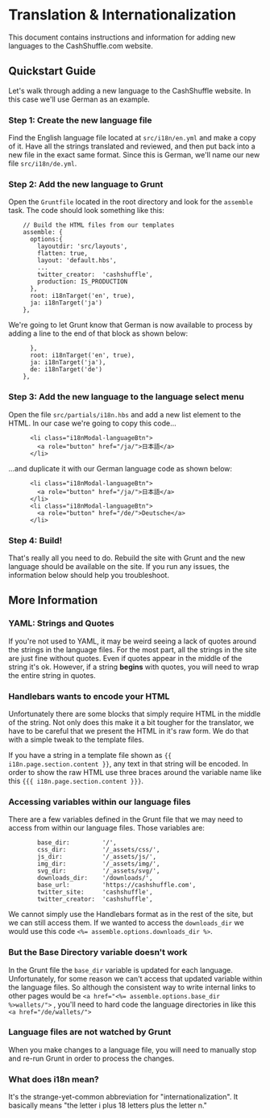 
# Translation & Internationalization

This document contains instructions and information for adding new languages to the CashShuffle.com website.

## Quickstart Guide
Let's walk through adding a new language to the CashShuffle website. In this case we'll use German as an example.

### Step 1: Create the new language file
Find the English language file located at `src/i18n/en.yml` and make a copy of it. Have all the strings translated and reviewed, and then put back into a new file in the exact same format. Since this is German, we'll name our new file `src/i18n/de.yml`.

### Step 2: Add the new language to Grunt
Open the `Gruntfile` located in the root directory and look for the `assemble` task. The code should look something like this:
```
    // Build the HTML files from our templates
    assemble: {
      options:{
        layoutdir: 'src/layouts',
        flatten: true,
        layout: 'default.hbs',
        ...
        twitter_creator:  'cashshuffle',
        production: IS_PRODUCTION
      },
      root: i18nTarget('en', true),
      ja: i18nTarget('ja')
    },
```
We're going to let Grunt know that German is now available to process by adding a line to the end of that block as shown below:
```
      },
      root: i18nTarget('en', true),
      ja: i18nTarget('ja'),
      de: i18nTarget('de')
    },
```

### Step 3: Add the new language to the language select menu
Open the file `src/partials/i18n.hbs` and add a new list element to the HTML. In our case we're going to copy this code...
```
      <li class="i18nModal-languageBtn">
        <a role="button" href="/ja/">日本語</a>
      </li>
```
...and duplicate it with our German language code as shown below:
```
      <li class="i18nModal-languageBtn">
        <a role="button" href="/ja/">日本語</a>
      </li>
      <li class="i18nModal-languageBtn">
        <a role="button" href="/de/">Deutsche</a>
      </li>
```
### Step 4: Build!
That's really all you need to do. Rebuild the site with Grunt and the new language should be available on the site. If you run any issues, the information below should help you troubleshoot.

## More Information

### YAML: Strings and Quotes
If you're not used to YAML, it may be weird seeing a lack of quotes around the strings in the language files. For the most part, all the strings in the site are just fine without quotes. Even if quotes appear in the middle of the string it's ok. However, if a string **begins** with quotes, you will need to wrap the entire string in quotes. 

### Handlebars wants to encode your HTML
Unfortunately there are some blocks that simply require HTML in the middle of the string. Not only does this make it a bit tougher for the translator, we have to be careful that we present the HTML in it's raw form. We do that with a simple tweak to the template files.

If you have a string in a template file shown as `{{ i18n.page.section.content }}`, any text in that string will be encoded. In order to show the raw HTML use three braces around the variable name like this `{{{ i18n.page.section.content }}}`.

### Accessing variables within our language files
There are a few variables defined in the Grunt file that we may need to access from within our language files. Those variables are:
```
        base_dir:         '/',
        css_dir:          '/_assets/css/',
        js_dir:           '/_assets/js/',
        img_dir:          '/_assets/img/',
        svg_dir:          '/_assets/svg/',
        downloads_dir:    '/downloads/',
        base_url:         'https://cashshuffle.com',
        twitter_site:     'cashshuffle',
        twitter_creator:  'cashshuffle',
```
We cannot simply use the Handlebars format as in the rest of the site, but we can still access them. If we wanted to access the `downloads_dir` we would use this code `<%= assemble.options.downloads_dir %>`.

### But the Base Directory variable doesn't work
In the Grunt file the `base_dir` variable is updated for each language. Unfortunately, for some reason we can't access that updated variable within the language files. So although the consistent way to write internal links to other pages would be `<a href="<%= assemble.options.base_dir %>wallets/">` , you'll need to hard code the language directories in like this `<a href="/de/wallets/">`

### Language files are not watched by Grunt
When you make changes to a language file, you will need to manually stop and re-run Grunt in order to process the changes.

### What does i18n mean?
It's the strange-yet-common abbreviation for "internationalization". It basically means "the letter i plus 18 letters plus the letter n."